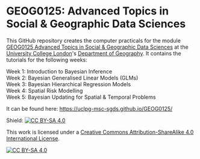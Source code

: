 # GEOG0125: Advanced Topics in Social & Geographic Data Sciences

This GitHub repository creates the computer practicals for the module [GEOG0125 Advanced Topics in Social & Geographic Data Sciences][course] at the [University College London][uni]'s [Department of Geography][dept]. It contains the tutorials for the following weeks:

Week 1: Introduction to Bayesian Inference <br/> Week 2: Bayesian Generalised Linear Models (GLMs) <br/> Week 3: Bayesian Hierarchical Regression Models <br/> Week 4: Spatial Risk Modelling <br/> Week 5: Bayesian Updating for Spatial & Temporal Problems <br/>

It can be found here: https://uclpg-msc-sgds.github.io/GEOG0125/

Shield: [![CC BY-SA 4.0][cc-by-sa-shield]][cc-by-sa]

This work is licensed under a
[Creative Commons Attribution-ShareAlike 4.0 International License][cc-by-sa].

[![CC BY-SA 4.0][cc-by-sa-image]][cc-by-sa]

[cc-by-sa]: http://creativecommons.org/licenses/by-sa/4.0/
[cc-by-sa-image]: https://licensebuttons.net/l/by-sa/4.0/88x31.png
[cc-by-sa-shield]: https://img.shields.io/badge/License-CC%20BY--SA%204.0-lightgrey.svg
[course]: https://www.ucl.ac.uk/module-catalogue/modules/GEOG0125
[uni]: https://www.ucl.ac.uk
[dept]: https://www.geog.ucl.ac.uk